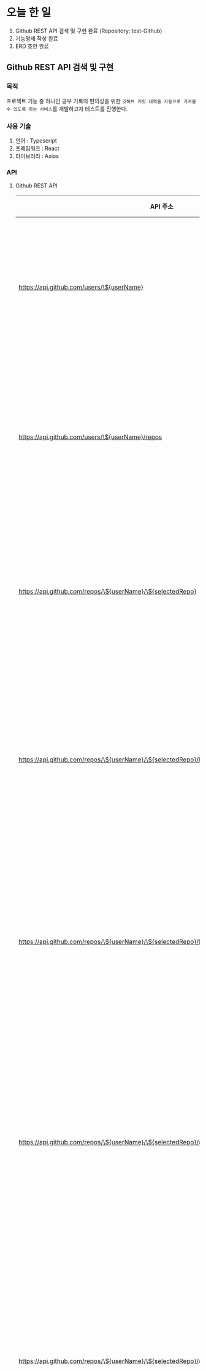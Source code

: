 # 오늘 한 일

1. Github REST API 검색 및 구현 완료 (Repository: test-Github)
2. 기능명세 작성 완료
3. ERD 초안 완료

## Github REST API 검색 및 구현

### 목적

프로젝트 기능 중 하나인 공부 기록의 편의성을 위한 `깃허브 커밋 내역을 자동으로 가져올 수 있도록 하는 서비스`를 개발하고자 테스트를 진행한다.

### 사용 기술

1. 언어 : Typescript
2. 프레임워크 : React
3. 라이브러리 : Axios

### API

1. Github REST API

   | API 주소                                                                                       | 개요                                                   | 정보                                          |
   | ---------------------------------------------------------------------------------------------- | ------------------------------------------------------ | --------------------------------------------- |
   | https://api.github.com/users/\${userName}                                                      | 특정사용자에 대한 정보를 가져온다                      | -                                             |
   | https://api.github.com/users/\${userName}/repos                                                | 사용자의 레포지토리 리스트를 가져온다                  | name = selectedRepo                           |
   | https://api.github.com/repos/\${userName}/\${selectedRepo}                                     | 사용자의 특정 레포지토리를 가져온다                    | -                                             |
   | https://api.github.com/repos/\${userName}/\${selectedRepo}/branches                            | 사용자 레포지토리의 브랜치 리스트를 가져온다           | name = selectedBranch                         |
   | https://api.github.com/repos/\${userName}/\${selectedRepo}/branches/\${selectedBranch}         | 사용자 레포지토리의 특정 브랜치를 가져온다             | -                                             |
   | https://api.github.com/repos/\${userName}/\${selectedRepo}/commits?sha=${selectedBranch}       | 사용자 레포지토리 특정 브랜치의 커밋 리스트를 가져온다 | sha = selectedCommit                          |
   | https://api.github.com/repos/\${userName}/\${selectedRepo}/commits/\${selectedBranch}          | 사용자 레포지토리 특정 브랜치의 최신 커밋을 가져온다   | -                                             |
   | https://api.github.com/repos/\${userName}/\${selectedRepo}/commits/\${selectedCommit}          | 사용자 레포지토리의 특정 커밋을 가져온다               | files.map((file) => file.patch) === 파일 목록 |
   | https://raw.githubusercontent.com/\${userName}/\${selectedRepo}/\${selectedCommit}/\${fileDir} | 로우 파일 경로                                         | -                                             |

## 2. 기능명세 작성 완료

### 개요

프로젝트에서 구현할 핵심적인 기능을 정리하여 명세로 작성

## 3. ERD 초안 완료

### 개요

프로젝트에서 사용할 DB 구조 초안 작성

### 토론 및 토의

1. 커리큘럼-챕터-피드 구조의 DB 구조화 작업
    - 의견 
        1. 1:N 중계테이블을 커리큘럼-챕터, 챕터-피드로 2개 만들어서 연결하는 것이 좋다.
        2. 1:N 중계테이블을 커리큘럼-(챕터, 피드)로 1개 만들어서 연결하는 것이 좋다.
    - 이유
        1. 더 깔끔한 데이터 베이스 설계가 된다.
        2. Join을 줄여서 성능이 좋다.
    - 컨설턴트 의견
        - 1번은 더 정규화가 잘 된 테이블이고, 2번은 성능이 좋을 수 있다. 일반적으로는 정규화가 잘 된 1번을 선택한다.

2. 통계 테이블 분리
    - 의견
        1. 통계 테이블을 분리해야 하는가?
        2. 통계 테이블이 필요 없는가?
    - 이유
        1. 통계 테이블을 따로 관리하는 것이 탐색 횟수가 훨씬 적어 효율적이다.
        2. 통계 테이블이 없어도 계산하는 쿼리를 이용하여 구현할 수 있다.  
    - 컨설턴트 의견
        - 두 의견 모두 많이 쓰이지만, 정확성이 중요한 자료의 경우는 2번을 채택하고, 아니라면 1번을 채택한다.

3. DB 사이클 주의
    - DB 테이블 관계에 사이클이 생길 경우, 무한 참조가 발생할 수 있으니 조심해야 한다.
    - 만약 발생했을 경우, 참조를 차단할 수 있도록 함수를 짜거나, DB 구조를 바꿔야 한다.
